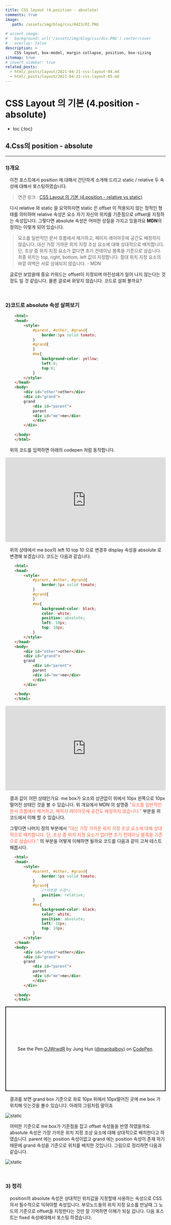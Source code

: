 ```yaml
---
title: CSS layout (4.position - absolute)
comments: true
image: 
   path: /assets/img/blog/css/0423/02.PNG
   
# accent_image: 
#   background: url('/assets/img/blog/css/div.PNG') center/cover
#   overlay: false
description: >
    CSS layout, box-model, margin collapse, position, box-sizing
sitemap: true
# invert_sidebar: true
related_posts:
  - html/_posts/layout/2021-04-21-css-layout-04.md
  - html/_posts/layout/2021-04-22-css-layout-05.md
---
```


# CSS Layout 의 기본 (4.position - absolute)

* toc
{:toc}


## 4.Css의 position - absolute
---

### 1)개요  
<p style="padding-left:1em">
 이전 포스트에서 position 에 대해서 간단하게 소개해 드리고 static / relative 두 속성에 대해서 포스팅하였습니다.
</p>

> 연관 링크 : [CSS Layout 의 기본 (4.position - relative vs static)](https://manbalboy.github.io/blog/html/2021-04-22-css-layout-05/)

<p style="padding-left:1em">
 다시 relative 와 static 을 요약하자면 static 은 offset 이 적용되지 않는 정적인 형태를 의미하며 relative 속성은 요소 자기 자신의 위치를 기준점으로 offset을 지정하는 속성입니다. 그렇다면 absolute 속성은 어떠한 성질을 가지고 있을까요 <b>MDN</b>의 정의는 이렇게 되어 있습니다.  
</p>



> 요소를 일반적인 문서 흐름에서 제거하고, 페이지 레이아웃에 공간도 배정하지 않습니다. 대신 가장 가까운 위치 지정 조상 요소에 대해 상대적으로 배치합니다. 단, 조상 중 위치 지정 요소가 없다면 초기 컨테이닝 블록을 기준으로 삼습니다. 최종 위치는 top, right, bottom, left 값이 지정합니다. 절대 위치 지정 요소의 바깥 여백은 서로 상쇄되지 않습니다. - MDN

<p style="padding-left:1em">
 글로만 보았을때 중요 키워드는 offset이 지정되며 마진상쇄가 일어 나지 않는다는 것 정도 일 것 같습니다. 물론 글로써 와닿지 않습니다. 코드로 살펴 볼까요?
</p>

<br />


### 2)코드로 absolute 속성 살펴보기  

``` html 
    <html>
    <head>
        <style>
            #parent, #other, #grand{
                border:5px solid tomato;
            }
            #grand{
            }
            #me{
                background-color: yellow;
                left:0;
                top:0;
            }
        </style>
    </head>
    <body>
        <div id="other">other</div>
        <div id="grand">
        grand
            <div id="parent">
            parent
            <div id="me">me</div>
            </div>
        </div>
        
    </body>
    </html>
```

<p style="padding-left:1em">
    위의 코드를 입력하면 아래의 codepen 처럼 동작합니다. 
</p>

<iframe height="265" style="width: 100%;" scrolling="no" title="css-layout-absolute" src="https://codepen.io/manbalboy/embed/preview/wvgRmRg?height=265&theme-id=dark&default-tab=html,result&editable=true" frameborder="no" loading="lazy" allowtransparency="true" allowfullscreen="true">
  See the Pen <a href='https://codepen.io/manbalboy/pen/wvgRmRg'>css-layout-absolute</a> by Jung Hun
  (<a href='https://codepen.io/manbalboy'>@manbalboy</a>) on <a href='https://codepen.io'>CodePen</a>.
</iframe>

<p style="padding-left:1em">
    위의 상태에서 me box의 left 10 top 10 으로 변경후 display 속성을 absolute 로 변경해 보겠습니다. 코드는 다음과 같습니다. 
</p>

``` html 
    <html>
    <head>
        <style>
            #parent, #other, #grand{
                border:5px solid tomato;
            }
            #grand{
            }
            #me{
                background-color: black;
                color: white;
                position: absolute;
                left: 10px;
                top: 10px;
            }
        </style>
    </head>
    <body>
        <div id="other">other</div>
        <div id="grand">
        grand
            <div id="parent">
            parent
            <div id="me">me</div>
            </div>
        </div>
        
    </body>
    </html>
```

<iframe height="265" style="width: 100%;" scrolling="no" title="css-position-absolute" src="https://codepen.io/manbalboy/embed/f634f8b07bb2e6499efc33d8516d48f3?height=265&theme-id=dark&default-tab=html,result&editable=true" frameborder="no" loading="lazy" allowtransparency="true" allowfullscreen="true">
  See the Pen <a href='https://codepen.io/manbalboy/pen/f634f8b07bb2e6499efc33d8516d48f3'>css-position-absolute</a> by Jung Hun
  (<a href='https://codepen.io/manbalboy'>@manbalboy</a>) on <a href='https://codepen.io'>CodePen</a>.
</iframe>


<p style="padding-left:1em">
    결과 값이 어떤 상태인가요. me box가 요소와 상관없이 위에서 10px 왼쪽으로 10px 떨어진 상태인 것을 볼 수 있습니다. 위 개요에서 MDN 의 설명중 <span style="color:tomato">"요소를 일반적인 문서 흐름에서 제거하고, 페이지 레이아웃에 공간도 배정하지 않습니다."</span> 부분을 위 코드에서 이해 할 수 있습니다. 
</p>


<p style="padding-left:1em">
    그렇다면 나머지 정의 부분에서 <span style="color:tomato">"대신 가장 가까운 위치 지정 조상 요소에 대해 상대적으로 배치합니다. 단, 조상 중 위치 지정 요소가 없다면 초기 컨테이닝 블록을 기준으로 삼습니다."</span> 의 부분을 어떻게 이해하면 될까요 코드를 다음과 같이 고쳐 테스트 해봅시다.
</p>

``` html 
    <html>
    <head>
        <style>
            #parent, #other, #grand{
                border:5px solid tomato;
            }
            #grand{
                /*이부분 수정*/
                position: relative;
            }
            #me{
                background-color: black;
                color: white;
                position: absolute;
                left: 10px;
                top: 10px;
            }
        </style>
    </head>
    <body>
        <div id="other">other</div>
        <div id="grand">
        grand
            <div id="parent">
            parent
            <div id="me">me</div>
            </div>
        </div>
        
    </body>
    </html>
```

<p class="codepen" data-height="265" data-theme-id="dark" data-default-tab="html,result" data-user="manbalboy" data-slug-hash="OJWrwdR" style="height: 265px; box-sizing: border-box; display: flex; align-items: center; justify-content: center; border: 2px solid; margin: 1em 0; padding: 1em;" data-pen-title="OJWrwdR">
  <span>See the Pen <a href="https://codepen.io/manbalboy/pen/OJWrwdR">
  OJWrwdR</a> by Jung Hun (<a href="https://codepen.io/manbalboy">@manbalboy</a>)
  on <a href="https://codepen.io">CodePen</a>.</span>
</p>

<p style="padding-left:1em">
    결과를 보면 grand box 기준으로 좌로 10px 위에서 10px떨어진 곳에 me box 가 위치해 잇는것을 볼수 있습니다. 아래의 그림처럼 말이죠
</p>


![static](/assets/img/blog/css/0423/01.PNG "static")

<p style="padding-left:1em">
    어떠한 기준으로 me box가 기준점을 잡고 offset 속성들을 반영 하였을까요. 
    absolute 속성은 가장 가까운 위치 지정 조상 요소에 대해 상대적으로 배치한다고 하였습니다. parent 에는 position 속성이없고 grand 에는 position 속성이 존재 하기 때문에 grand 속성을 기준으로 위치를 배치한 것입니다. 그림으로 정리하면 다음과 같습니다.
</p>

![static](/assets/img/blog/css/0423/02.PNG "static")


<br />

### 3) 정리
<p style="padding-left:1em">
    position의 absolute 속성은 상대적인 위치값을 지정할때 사용하는 속성으로 CSS의서 필수적으로 익혀야할 속성입니다. 부모노드들의 위치 지정 요소를 만날때 그 노드의 기준으로 offset을 지정한다는 것만 잘 기억하면 이해가 되실 겁니다. 
    다음 포스트는 fixed 속성에대해서 포스팅 하겠습니다.
</p>

<script async src="https://cpwebassets.codepen.io/assets/embed/ei.js"></script>